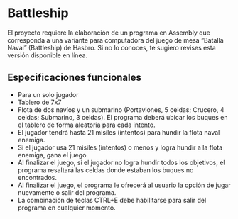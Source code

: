 # Battleship

El proyecto requiere la elaboración de un programa en Assembly que corresponda a una variante para computadora 
del juego de mesa “Batalla Naval” (Battleship) de Hasbro. Si no lo conoces, te sugiero revises esta versión disponible 
en línea.

## Especificaciones funcionales 

- Para un solo jugador
- Tablero de 7x7
- Flota de dos navíos y un submarino (Portaviones, 5 celdas; Crucero, 4 celdas; Submarino, 3 celdas). El programa 
deberá ubicar los buques en el tablero de forma aleatoria para cada intento.
- El jugador tendrá hasta 21 misiles (intentos) para hundir la flota naval enemiga. 
- Si el jugador usa 21 misiles (intentos) o menos y logra hundir a la flota enemiga, gana el juego.
- Al finalizar el juego, si el jugador no logra hundir todos los objetivos, el programa resaltará las celdas donde 
estaban los buques no encontrados.
- Al finalizar el juego, el programa le ofrecerá al usuario la opción de jugar nuevamente o salir del programa.
- La combinación de teclas CTRL+E debe habilitarse para salir del programa en cualquier momento.
